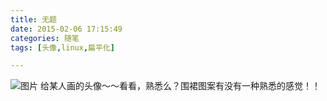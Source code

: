 ```yaml
---
title: 无题
date: 2015-02-06 17:15:49
categories: 随笔
tags: [头像,linux,扁平化]

---
```

![图片](2768869345920530880.png)
给某人画的头像～～看看，熟悉么？围裙图案有没有一种熟悉的感觉！！